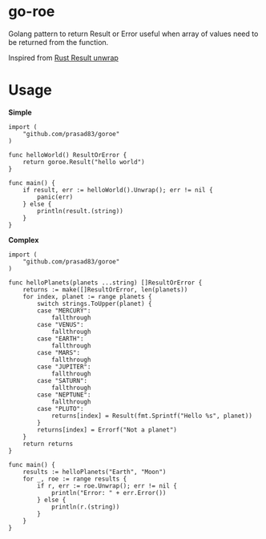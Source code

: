 # go-roe

Golang pattern to return Result or Error useful 
when array of values need to be returned from the function.

Inspired from [Rust Result unwrap](https://doc.rust-lang.org/rust-by-example/error/result.html)

# Usage

**Simple**

```
import (
    "github.com/prasad83/goroe"
)

func helloWorld() ResultOrError {
    return goroe.Result("hello world")
}

func main() {
    if result, err := helloWorld().Unwrap(); err != nil {
        panic(err)
    } else {
        println(result.(string))
    }
}
```

**Complex**

```
import (
    "github.com/prasad83/goroe"
)

func helloPlanets(planets ...string) []ResultOrError {
	returns := make([]ResultOrError, len(planets))
	for index, planet := range planets {
		switch strings.ToUpper(planet) {
		case "MERCURY":
			fallthrough
		case "VENUS":
			fallthrough
		case "EARTH":
			fallthrough
		case "MARS":
			fallthrough
		case "JUPITER":
			fallthrough
		case "SATURN":
			fallthrough
		case "NEPTUNE":
			fallthrough
		case "PLUTO":
			returns[index] = Result(fmt.Sprintf("Hello %s", planet))
		}
		returns[index] = Errorf("Not a planet")
	}
	return returns
}

func main() {
	results := helloPlanets("Earth", "Moon")
	for _, roe := range results {
		if r, err := roe.Unwrap(); err != nil {
			println("Error: " + err.Error())
		} else {
			println(r.(string))
		}
	}
}
```